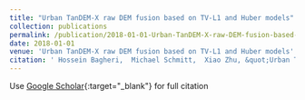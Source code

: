 ```yaml
---
title: "Urban TanDEM-X raw DEM fusion based on TV-L1 and Huber models"
collection: publications
permalink: /publication/2018-01-01-Urban-TanDEM-X-raw-DEM-fusion-based-on-TV-L1-and-Huber-models
date: 2018-01-01
venue: 'Urban TanDEM-X raw DEM fusion based on TV-L1 and Huber models'
citation: ' Hossein Bagheri,  Michael Schmitt,  Xiao Zhu, &quot;Urban TanDEM-X raw DEM fusion based on TV-L1 and Huber models.&quot; Urban TanDEM-X raw DEM fusion based on TV-L1 and Huber models, 2018.'
---
```

Use [Google Scholar](https://scholar.google.com/scholar?q=Urban+TanDEM+X+raw+DEM+fusion+based+on+TV+L1+and+Huber+models){:target="_blank"} for full citation